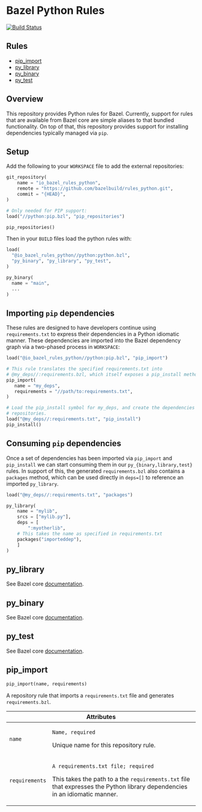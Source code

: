 # Bazel Python Rules

[![Build Status](http://ci.bazel.io/buildStatus/icon?job=rules_python)](http://ci.bazel.io/job/rules_python)

## Rules

* [pip_import](#pip_import)
* [py_library](#py_library)
* [py_binary](#py_binary)
* [py_test](#py_test)

## Overview

This repository provides Python rules for Bazel.  Currently, support for
rules that are available from Bazel core are simple aliases to that bundled
functionality.  On top of that, this repository provides support for installing
dependencies typically managed via `pip`.

## Setup

Add the following to your `WORKSPACE` file to add the external repositories:

```python
git_repository(
    name = "io_bazel_rules_python",
    remote = "https://github.com/bazelbuild/rules_python.git",
    commit = "{HEAD}",
)

# Only needed for PIP support:
load("//python:pip.bzl", "pip_repositories")

pip_repositories()
```

Then in your `BUILD` files load the python rules with:

``` python
load(
  "@io_bazel_rules_python//python:python.bzl",
  "py_binary", "py_library", "py_test",
)

py_binary(
  name = "main",
  ...
)
```

## Importing `pip` dependencies

These rules are designed to have developers continue using `requirements.txt`
to express their dependencies in a Python idiomatic manner.  These dependencies
are imported into the Bazel dependency graph via a two-phased process in
`WORKSPACE`:

```python
load("@io_bazel_rules_python//python:pip.bzl", "pip_import")

# This rule translates the specified requirements.txt into
# @my_deps//:requirements.bzl, which itself exposes a pip_install method.
pip_import(
   name = "my_deps",
   requirements = "//path/to:requirements.txt",
)

# Load the pip_install symbol for my_deps, and create the dependencies'
# repositories.
load("@my_deps//:requirements.txt", "pip_install")
pip_install()
```

## Consuming `pip` dependencies

Once a set of dependencies has been imported via `pip_import` and `pip_install`
we can start consuming them in our `py_{binary,library,test}` rules.  In support
of this, the generated `requirements.bzl` also contains a `packages` method,
which can be used directly in `deps=[]` to reference an imported `py_library`.

```python
load("@my_deps//:requirements.txt", "packages")

py_library(
    name = "mylib",
    srcs = ["mylib.py"],
    deps = [
        ":myotherlib",
	# This takes the name as specified in requirements.txt
	packages("importeddep"),
    ]
)
```


<a name="py_library"></a>
## py_library

See Bazel core [documentation](https://docs.bazel.build/versions/master/be/python.html#py_library).

<a name="py_binary"></a>
## py_binary

See Bazel core [documentation](https://docs.bazel.build/versions/master/be/python.html#py_binary).

<a name="py_test"></a>
## py_test

See Bazel core [documentation](https://docs.bazel.build/versions/master/be/python.html#py_test).

<a name="pip_import"></a>
## pip_import

```python
pip_import(name, requirements)
```

A repository rule that imports a `requirements.txt` file and generates
`requirements.bzl`.

<table class="table table-condensed table-bordered table-params">
  <colgroup>
    <col class="col-param" />
    <col class="param-description" />
  </colgroup>
  <thead>
    <tr>
      <th colspan="2">Attributes</th>
    </tr>
  </thead>
  <tbody>
    <tr>
      <td><code>name</code></td>
      <td>
        <p><code>Name, required</code></p>
        <p>Unique name for this repository rule.</p>
      </td>
    </tr>
    <tr>
      <td><code>requirements</code></td>
      <td>
        <p><code>A requirements.txt file; required</code></p>
        <p>This takes the path to a the <code>requirements.txt</code> file that
	   expresses the Python library dependencies in an idiomatic manner.</p>
      </td>
    </tr>
  </tbody>
</table>
